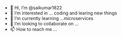 - 👋 Hi, I’m @saikumar1822
- 👀 I’m interested in ... coding and learing new things
- 🌱 I’m currently learning ...microservices
- 💞️ I’m looking to collaborate on ...
- 📫 How to reach me ...

<!---
saikumar1822/saikumar1822 is a ✨ special ✨ repository because its `README.md` (this file) appears on your GitHub profile.
You can click the Preview link to take a look at your changes.
--->
